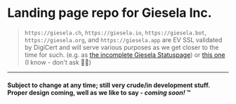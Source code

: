 # Landing page repo for Giesela Inc.

> `https://giesela.ch`, `https://giesela.io`, `https://giesela.bot`, `https://giesela.org`, and `https://giesela.app` are EV SSL validated by DigiCert and will serve various purposes as we get closer to the time for such. (e.g. as [the incomplete Giesela Statuspage](https://status.giesela.app)) or [this one](https://giesela.statusy.co) (I know - don't ask 🤷‍♂️) 

----

#### Subject to change at any time; still very crude/in development stuff. Proper design coming, well as we like to say - *coming soon!* ™

